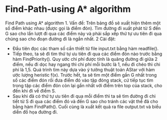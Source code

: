 # Find-Path-using A* algorithm
Find Path using A* algorithm
      1. Vấn đề:
Trên bảng đồ sẽ xuất hiện thêm một số điểm khác nhau (được gọi là điểm đón). Tìm đường đi xuất phát từ S đến G  sao cho lần lượt đi qua các điểm này và phải sắp xếp thứ tự ưu tiên đi qua chúng sao cho đoạn đường đi là ngắn nhất.
      2 Cài đặt:
- Đầu tiên đọc các tham số cần thiết từ file input.txt bằng hàm readfile(). 
- Tiếp theo, ta sẽ đi tìm thứ tự ưu tiên đi qua các điểm đón nào trước bằng hàm FindPriority(). Quy ước chi phí được tính là quãng đường đi giữa 2 điểm, nếu đi dọc hay ngang thì chi phí mỗi bước là 1, nếu đi chéo thì chi phí là 1,5. Quá trình tìm này dựa vào ý tưởng thuật toán AStar với hàm ước lượng heristic f(x). Trước hết, ta sẽ tìm một điểm gần G nhất trong số các điểm đón rồi đưa điểm đó vào tập đóng stack, cứ tiếp tục tìm trong tập các điểm đón còn lại gần nhất với điểm trên top của stack, cho đến khi đi về điểm S. 
- Sau khi đã có thứ tự ưu tiên đi qua mỗi điểm thì ta sẽ tìm đường đi chi tiết từ S đi qua các điểm đó và đến G sao cho tránh các vật thể đã cho bằng hàm FindPath(). Cuối cùng là xuất kết quả ra file output.txt và biểu diễn đồ họa đường đi.
